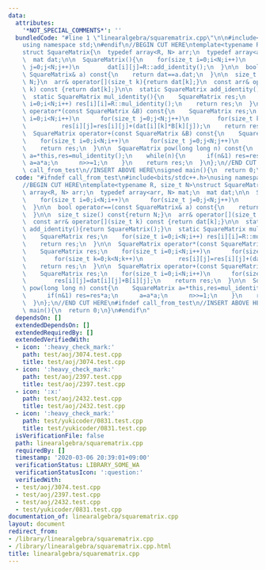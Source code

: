 ```yaml
---
data:
  attributes:
    '*NOT_SPECIAL_COMMENTS*': ''
  bundledCode: "#line 1 \"linearalgebra/squarematrix.cpp\"\n\n#include<bits/stdc++.h>\n\
    using namespace std;\n#endif\n//BEGIN CUT HERE\ntemplate<typename R, size_t N>\n\
    struct SquareMatrix{\n  typedef array<R, N> arr;\n  typedef array<arr, N> mat;\n\
    \  mat dat;\n\n  SquareMatrix(){\n    for(size_t i=0;i<N;i++)\n      for(size_t\
    \ j=0;j<N;j++)\n        dat[i][j]=R::add_identity();\n  }\n\n  bool operator==(const\
    \ SquareMatrix& a) const{\n    return dat==a.dat;\n  }\n\n  size_t size() const{return\
    \ N;}\n  arr& operator[](size_t k){return dat[k];}\n  const arr& operator[](size_t\
    \ k) const {return dat[k];}\n\n  static SquareMatrix add_identity(){return SquareMatrix();}\n\
    \  static SquareMatrix mul_identity(){\n    SquareMatrix res;\n    for(size_t\
    \ i=0;i<N;i++) res[i][i]=R::mul_identity();\n    return res;\n  }\n\n  SquareMatrix\
    \ operator*(const SquareMatrix &B) const{\n    SquareMatrix res;\n    for(size_t\
    \ i=0;i<N;i++)\n      for(size_t j=0;j<N;j++)\n        for(size_t k=0;k<N;k++)\n\
    \          res[i][j]=res[i][j]+(dat[i][k]*B[k][j]);\n    return res;\n  }\n\n\
    \  SquareMatrix operator+(const SquareMatrix &B) const{\n    SquareMatrix res;\n\
    \    for(size_t i=0;i<N;i++)\n      for(size_t j=0;j<N;j++)\n        res[i][j]=dat[i][j]+B[i][j];\n\
    \    return res;\n  }\n\n  SquareMatrix pow(long long n) const{\n    SquareMatrix\
    \ a=*this,res=mul_identity();\n    while(n){\n      if(n&1) res=res*a;\n     \
    \ a=a*a;\n      n>>=1;\n    }\n    return res;\n  }\n};\n//END CUT HERE\n#ifndef\
    \ call_from_test\n//INSERT ABOVE HERE\nsigned main(){\n  return 0;\n}\n#endif\n"
  code: "#ifndef call_from_test\n#include<bits/stdc++.h>\nusing namespace std;\n#endif\n\
    //BEGIN CUT HERE\ntemplate<typename R, size_t N>\nstruct SquareMatrix{\n  typedef\
    \ array<R, N> arr;\n  typedef array<arr, N> mat;\n  mat dat;\n\n  SquareMatrix(){\n\
    \    for(size_t i=0;i<N;i++)\n      for(size_t j=0;j<N;j++)\n        dat[i][j]=R::add_identity();\n\
    \  }\n\n  bool operator==(const SquareMatrix& a) const{\n    return dat==a.dat;\n\
    \  }\n\n  size_t size() const{return N;}\n  arr& operator[](size_t k){return dat[k];}\n\
    \  const arr& operator[](size_t k) const {return dat[k];}\n\n  static SquareMatrix\
    \ add_identity(){return SquareMatrix();}\n  static SquareMatrix mul_identity(){\n\
    \    SquareMatrix res;\n    for(size_t i=0;i<N;i++) res[i][i]=R::mul_identity();\n\
    \    return res;\n  }\n\n  SquareMatrix operator*(const SquareMatrix &B) const{\n\
    \    SquareMatrix res;\n    for(size_t i=0;i<N;i++)\n      for(size_t j=0;j<N;j++)\n\
    \        for(size_t k=0;k<N;k++)\n          res[i][j]=res[i][j]+(dat[i][k]*B[k][j]);\n\
    \    return res;\n  }\n\n  SquareMatrix operator+(const SquareMatrix &B) const{\n\
    \    SquareMatrix res;\n    for(size_t i=0;i<N;i++)\n      for(size_t j=0;j<N;j++)\n\
    \        res[i][j]=dat[i][j]+B[i][j];\n    return res;\n  }\n\n  SquareMatrix\
    \ pow(long long n) const{\n    SquareMatrix a=*this,res=mul_identity();\n    while(n){\n\
    \      if(n&1) res=res*a;\n      a=a*a;\n      n>>=1;\n    }\n    return res;\n\
    \  }\n};\n//END CUT HERE\n#ifndef call_from_test\n//INSERT ABOVE HERE\nsigned\
    \ main(){\n  return 0;\n}\n#endif\n"
  dependsOn: []
  extendedDependsOn: []
  extendedRequiredBy: []
  extendedVerifiedWith:
  - icon: ':heavy_check_mark:'
    path: test/aoj/3074.test.cpp
    title: test/aoj/3074.test.cpp
  - icon: ':heavy_check_mark:'
    path: test/aoj/2397.test.cpp
    title: test/aoj/2397.test.cpp
  - icon: ':x:'
    path: test/aoj/2432.test.cpp
    title: test/aoj/2432.test.cpp
  - icon: ':heavy_check_mark:'
    path: test/yukicoder/0831.test.cpp
    title: test/yukicoder/0831.test.cpp
  isVerificationFile: false
  path: linearalgebra/squarematrix.cpp
  requiredBy: []
  timestamp: '2020-03-06 20:39:01+09:00'
  verificationStatus: LIBRARY_SOME_WA
  verificationStatusIcon: ':question:'
  verifiedWith:
  - test/aoj/3074.test.cpp
  - test/aoj/2397.test.cpp
  - test/aoj/2432.test.cpp
  - test/yukicoder/0831.test.cpp
documentation_of: linearalgebra/squarematrix.cpp
layout: document
redirect_from:
- /library/linearalgebra/squarematrix.cpp
- /library/linearalgebra/squarematrix.cpp.html
title: linearalgebra/squarematrix.cpp
---
```

